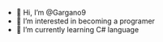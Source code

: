 - 👋 Hi, I’m @Gargano9
- 👀 I’m interested in becoming a programer
- 🌱 I’m currently learning C# language
